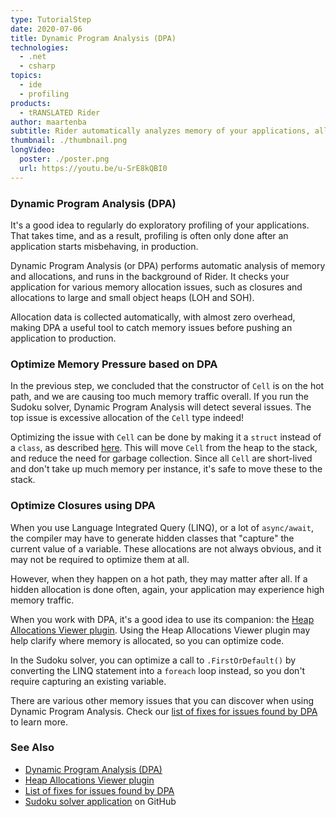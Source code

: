 ```yaml
---
type: TutorialStep
date: 2020-07-06
title: Dynamic Program Analysis (DPA)
technologies:
  - .net
  - csharp
topics:
  - ide
  - profiling
products:
  - tRANSLATED Rider
author: maartenba
subtitle: Rider automatically analyzes memory of your applications, all the time!
thumbnail: ./thumbnail.png
longVideo:
  poster: ./poster.png
  url: https://youtu.be/u-SrE8kQBI0
---
```


### Dynamic Program Analysis (DPA)

It's a good idea to regularly do exploratory profiling of your applications. That takes time, and as a result, profiling is often only done after an application starts misbehaving, in production.

Dynamic Program Analysis (or DPA) performs automatic analysis of memory and allocations, and runs in the background of Rider. It checks your application for various memory allocation issues, such as closures and allocations to large and small object heaps (LOH and SOH).

Allocation data is collected automatically, with almost zero overhead, making DPA a useful tool to catch memory issues before pushing an application to production.

### Optimize Memory Pressure based on DPA

In the previous step, we concluded that the constructor of `Cell` is on the hot path, and we are causing too much memory traffic overall. If you run the Sudoku solver, Dynamic Program Analysis will detect several issues. The top issue is excessive allocation of the `Cell` type indeed!

Optimizing the issue with `Cell` can be done by making it a `struct` instead of a `class`, as described [here](https://blog.jetbrains.com/dotnet/2020/03/31/auto-detect-memory-issues-app-dynamic-program-analysis-rider-2020-1/). This will move `Cell` from the heap to the stack, and reduce the need for garbage collection. Since all `Cell` are short-lived and don't take up much memory per instance, it's safe to move these to the stack.

### Optimize Closures using DPA

When you use Language Integrated Query (LINQ), or a lot of `async/await`, the compiler may have to generate hidden classes that "capture" the current value of a variable. These allocations are not always obvious, and it may not be required to optimize them at all.

However, when they happen on a hot path, they may matter after all. If a hidden allocation is done often, again, your application may experience high memory traffic.

When you work with DPA, it's a good idea to use its companion: the [Heap Allocations Viewer plugin](https://plugins.jetbrains.com/plugin/9223-heap-allocations-viewer). Using the Heap Allocations Viewer plugin may help clarify where memory is allocated, so you can optimize code.

In the Sudoku solver, you can optimize a call to `.FirstOrDefault()` by converting the LINQ statement into a `foreach` loop instead, so you don't require capturing an existing variable.

There are various other memory issues that you can discover when using Dynamic Program Analysis. Check our [list of fixes for issues found by DPA](https://www.jetbrains.com/help/rider/Fixing_Issues_Found_by_DPA.html) to learn more.

### See Also

- [Dynamic Program Analysis (DPA)](https://www.jetbrains.com/help/rider/Dynamic_Program_Analysis.html)
- [Heap Allocations Viewer plugin](https://plugins.jetbrains.com/plugin/9223-heap-allocations-viewer)
- [List of fixes for issues found by DPA](https://www.jetbrains.com/help/rider/Fixing_Issues_Found_by_DPA.html)
- [Sudoku solver application](https://github.com/JetBrains/DPA-demo) on GitHub
